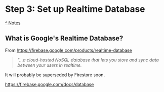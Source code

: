 # Step 3: Set up Realtime Database

[^ Notes](./00-notes.md)

## What is Google's Realtime Database?

From <https://firebase.google.com/products/realtime-database>

> _"...a cloud-hosted NoSQL database that lets you store and sync data between_
> _your users in realtime._

It will probably be superseded by Firestore soon.

https://firebase.google.com/docs/database